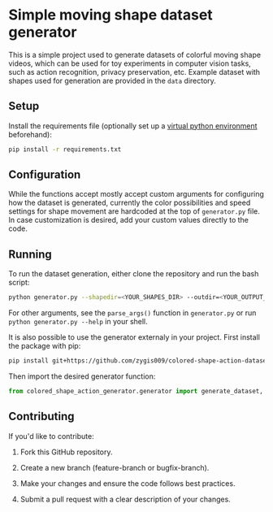 # Simple moving shape dataset generator

This is a simple project used to generate datasets of colorful moving shape videos, which can be used for toy experiments in computer vision tasks, such as action recognition, privacy preservation, etc. Example dataset with shapes used for generation are provided in the `data` directory.

## Setup

Install the requirements file (optionally set up a [virtual python environment](https://docs.python.org/3/library/venv.html) beforehand):

```bash
pip install -r requirements.txt
```

## Configuration

While the functions accept mostly accept custom arguments for configuring how the dataset is generated, currently the color possibilities and speed settings for shape movement are hardcoded at the top of `generator.py` file. In case customization is desired, add your custom values directly to the code.

## Running

To run the dataset generation, either clone the repository and run the bash script:

```bash
python generator.py --shapedir=<YOUR_SHAPES_DIR> --outdir=<YOUR_OUTPUT_DIR> ...
```

For other arguments, see the `parse_args()` function in `generator.py` or run `python generator.py --help` in your shell.

It is also possible to use the generator externaly in your project. First install the package with pip:

```bash
pip install git+https://github.com/zygis009/colored-shape-action-dataset.git
```

Then import the desired generator function:

```python
from colored_shape_action_generator.generator import generate_dataset, get_frames
```

## Contributing

If you'd like to contribute:

1. Fork this GitHub repository.

2. Create a new branch (feature-branch or bugfix-branch).

3. Make your changes and ensure the code follows best practices.

4. Submit a pull request with a clear description of your changes.

